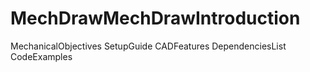 # MechDrawMechDrawIntroduction
MechanicalObjectives
SetupGuide
CADFeatures
DependenciesList
CodeExamples
